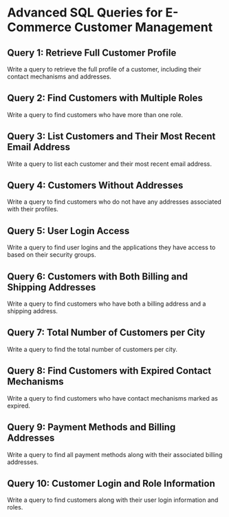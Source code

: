 # Advanced SQL Queries for E-Commerce Customer Management

## Query 1: Retrieve Full Customer Profile
Write a query to retrieve the full profile of a customer, including their contact mechanisms and addresses.

## Query 2: Find Customers with Multiple Roles
Write a query to find customers who have more than one role.

## Query 3: List Customers and Their Most Recent Email Address
Write a query to list each customer and their most recent email address.

## Query 4: Customers Without Addresses
Write a query to find customers who do not have any addresses associated with their profiles.

## Query 5: User Login Access
Write a query to find user logins and the applications they have access to based on their security groups.

## Query 6: Customers with Both Billing and Shipping Addresses
Write a query to find customers who have both a billing address and a shipping address.

## Query 7: Total Number of Customers per City
Write a query to find the total number of customers per city.

## Query 8: Find Customers with Expired Contact Mechanisms
Write a query to find customers who have contact mechanisms marked as expired.

## Query 9: Payment Methods and Billing Addresses
Write a query to find all payment methods along with their associated billing addresses.

## Query 10: Customer Login and Role Information
Write a query to find customers along with their user login information and roles.
